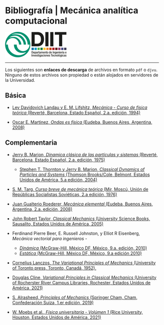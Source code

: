 # Bibliografía | Mecánica analítica computacional

![UNLaM | DIIT](../figurasLaTeX/ambos.png "UNLaM | DIIT")  
<!---
 ![by-nc-sa.png](../figurasLaTeX/by-nc-sa.png "CC-BY-NC-SA") 2022 [Víctor A. Bettachini](mailto:vbettachini@unlam.edu.ar)  
![UNLaM | DIIT](figuras/ambos.png "UNLaM | DIIT")  
© 2021 [Víctor A. Bettachini](mailto:vbettachini@unlam.edu.ar)  
-->

___

Los siguientes son **enlaces de descarga** de archivos en formato `pdf` o `djvu`.  
Ninguno de estos archivos son propiedad o están alojados en servidores de la Universidad.

## Básica
- [Lev Davidovich Landau y E. M. Lifshitz, _Mecánica - Curso de física teórica_ (Reverté, Barcelona, Estado Español, 2.a. edición, 1994)](https://mega.nz/file/CQInnIzJ#WenBhiu1wz57v2ulGmgfrlKzgLoNSPh4HBzWYFGh6_4)

- [Oscar E. Martinez, _Ondas es física_ (Eudeba, Buenos Aires, Argentina, 2008)](https://mega.nz/file/FoQSlapS#zNyZ2byn7Gdqiq6ytYdkMBq0Ap70Lq2MP4C8vSYnu-g)

	
## Complementaria
- [Jerry B. Marion, _Dinamica clásica de las partículas y sistemas_ (Reverté, Barcelona, Estado Español, 2.a. edición, 1975)](https://mega.nz/file/TUAhyIpZ#BGkPyVtYnsWMi7Zj8xHXxGBJ904Ty1NAolxNev8Etf8)
    - [Stephen T. Thornton y Jerry B. Marion, _Classical Dynamics of Particles and Systems_ (Thomson Brooks/Cole, Belmont, Estados Unidos de América,  5.a edición, 2004)](https://mega.nz/file/PcREiRSJ#CXoEn0igVkDCpuck6JjzIVIKMrhYzf6huJmsJva_cLQ)

- [S. M. Targ, _Curso breve de mecánica teórica_ (Mir, Moscú, Unión de Repúblicas Socialistas Soviéticas, 2.a edición, 1976)](https://mega.nz/file/7NxzCKpY#R5-ZuR5dQfoDIp2QBIinKF0EME4owobnfURzEVqhtV0)

- [Juan Gualterio Roederer, _Mecánica elemental_ (Eudeba, Buenos Aires, Argentina, 2.a. edición, 2008)](https://mega.nz/file/6VJ1WKYL#HOTfjWIW_sKxjT7Aq6I2aBm3tG9_EvNCkrDrjPl4pF4)

- [John Robert Taylor, _Classical Mechanics_ (University Science Books, Sausalito, Estados Unidos de América, 2005)](https://mega.nz/file/6MAzQIYD#M_XCQkAuWDU6F4Oro7GV2nUMsu012ihTFIMlrNJiP38)

- Ferdinand Pierre Beer, E. Russell Johnston, y Elliot R Eisenberg, _Mecánica vectorial para ingenieros -_
    - [_Dinámica_ (McGraw-Hill, México DF, México, 9.a. edición, 2010)](https://mega.nz/#!6UQDVCgJ!G6VvNkdJ8azLwDVdNcKnC0MNhy07zawyxdnlZQG8vWk)
    - [_Estática_ (McGraw-Hill, México DF, México, 9.a edición 2010)](https://archive.org/download/MecanicaVectorialParaIngenierosBeer9naEdicion/Mec%C3%A1nica%20Vectorial%20Para%20Ingenieros%20-%20Beer%209na%20edicion.pdf)

- [Cornelius Lanczos, _The Variational Principles of Mechanics_ (University of Toronto press, Toronto, Canadá, 1952).](https://mega.nz/file/3FInUCYT#AuIn60lyVdc7Mhg2TJmHiVQKeSccd9e9VCED1wjc61A)

- [Douglas Cline, _Variational Principles in Classical Mechanics_ (University of Rocherster River Campus Libraries, Rochester, Estados Unidos de América, 2021)](http://classicalmechanics.lib.rochester.edu/)

- [S. Alrasheed, _Principles of Mechanics_ (Springer Cham, Cham, Confederación Suiza, 1.er edición, 2019)](https://doi.org/10.1007/978-3-030-15195-9)

- [W. Moebs et al., _Física universitaria - Volúmen 1_ (Rice University, Houston, Estados Unidos de América, 2021)](https://openstax.org/details/books/f%C3%ADsica-universitaria-volumen-1)
